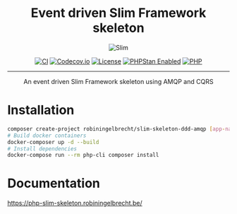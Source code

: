 <h1 align="center">Event driven Slim Framework skeleton</h1>

<p align="center">
	<img src="https://github.com/robiningelbrecht/slim-skeleton-ddd-amqp/raw/master/readme/slim-new.webp" alt="Slim">
</p>

<p align="center">
<a href="https://github.com/robiningelbrecht/slim-skeleton-ddd-amqp/actions/workflows/ci.yml"><img src="https://github.com/robiningelbrecht/slim-skeleton-ddd-amqp/actions/workflows/ci.yml/badge.svg" alt="CI"></a>
<a href="https://codecov.io/gh/robiningelbrecht/php-slim-skeleton" ><img src="https://codecov.io/gh/robiningelbrecht/php-slim-skeleton/branch/master/graph/badge.svg?token=hgnlFWvWvw" alt="Codecov.io"/></a>
<a href="https://github.com/robiningelbrecht/slim-skeleton-ddd-amqp/blob/master/LICENSE"><img src="https://img.shields.io/github/license/robiningelbrecht/slim-skeleton-ddd-amqp?color=428f7e&logo=open%20source%20initiative&logoColor=white" alt="License"></a>
<a href="https://phpstan.org/"><img src="https://img.shields.io/badge/PHPStan-level%208-succes.svg?logo=php&logoColor=white&color=31C652" alt="PHPStan Enabled"></a>
<a href="https://php.net/"><img src="https://img.shields.io/packagist/php-v/robiningelbrecht/slim-skeleton-ddd-amqp/dev-master?color=%23777bb3&logo=php&logoColor=white" alt="PHP"></a>
</p>

---

<p align="center">
    An event driven Slim Framework skeleton using AMQP and CQRS
</p>

# Installation

```bash
composer create-project robiningelbrecht/slim-skeleton-ddd-amqp [app-name] --no-install --ignore-platform-reqs --stability=dev
# Build docker containers
docker-composer up -d --build
# Install dependencies
docker-compose run --rm php-cli composer install
```

# Documentation

<a href="https://php-slim-skeleton.robiningelbrecht.be/">https://php-slim-skeleton.robiningelbrecht.be/</a>
